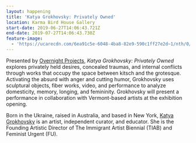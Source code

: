 ```yaml
---
layout: happening
title: 'Katya Grokhovsky: Privately Owned'
location: Karma Bird House Gallery
start-date: 2019-06-27T14:06:43.721Z
end-date: 2019-07-27T14:06:43.730Z
feature-image:
  - 'https://ucarecdn.com/6ea91c5e-6048-4ba8-82e9-590c1ff27e2d~1/nth/0/'
---
```

Presented by [Overnight Projects](http://overnightprojects.com/), _Katya Grokhovsky: Privately Owned_ explores privately held desires, concealed traumas, and internal conflicts through works that occupy the space between kitsch and the grotesque. Activating the absurd with anger and cutting humor, Grokhovsky uses sculptural objects, fiber works, video, and performance to analyze domesticity, memory, longing, and femininity. Grokhovsky will present a performance in collaboration with Vermont-based artists at the exhibition opening. 



Born in the Ukraine, raised in Australia, and based in New York, [Katya Grokhovsky](https://www.katyagrokhovsky.net/) is an artist, independent curator, and educator. She is the Founding Artistic Director of The Immigrant Artist Biennial (TIAB) and Feminist Urgent (FU).
